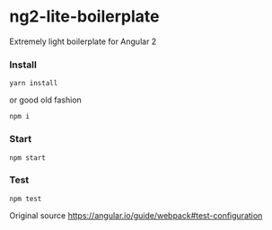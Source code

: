 # ng2-lite-boilerplate

Extremely light boilerplate for Angular 2

### Install

```
yarn install
```
or good old fashion
```
npm i
```

### Start
```
npm start
```

### Test

```
npm test
```

Original source
https://angular.io/guide/webpack#test-configuration
